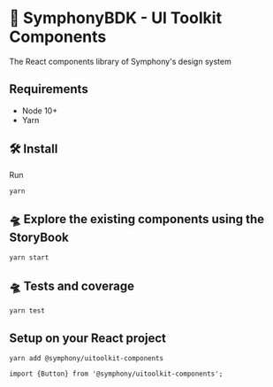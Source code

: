 # 💄 SymphonyBDK - UI Toolkit Components

The React components library of Symphony's design system

## Requirements

- Node 10+
- Yarn

## 🛠 Install

Run

```
yarn
```

## 🛸 Explore the existing components using the StoryBook

```
yarn start
```

## 🛸 Tests and coverage

```
yarn test
```

## Setup on your React project

```
yarn add @symphony/uitoolkit-components
```

```
import {Button} from '@symphony/uitoolkit-components';
```
